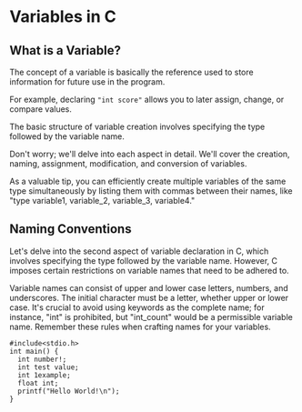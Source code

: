 # Variables in C

## What is a Variable?

The concept of a variable is basically the reference used to store information for future use in the program.

For example, declaring `"int score"` allows you to later assign, change, or compare values.

The basic structure of variable creation involves specifying the type followed by the variable name.

Don't worry; we'll delve into each aspect in detail. We'll cover the creation, naming, assignment, modification, and conversion of variables.

As a valuable tip, you can efficiently create multiple variables of the same type simultaneously by listing them with commas between their names, like "type variable1, variable_2, variable_3, variable4."

## Naming Conventions

Let's delve into the second aspect of variable declaration in C, which involves specifying the type followed by the variable name. However, C imposes certain restrictions on variable names that need to be adhered to.

Variable names can consist of upper and lower case letters, numbers, and underscores. The initial character must be a letter, whether upper or lower case. It's crucial to avoid using keywords as the complete name; for instance, "int" is prohibited, but "int_count" would be a permissible variable name. Remember these rules when crafting names for your variables.

```
#include<stdio.h>
int main() {
  int number!;
  int test value;
  int 1example;
  float int;
  printf("Hello World!\n");
}
```
